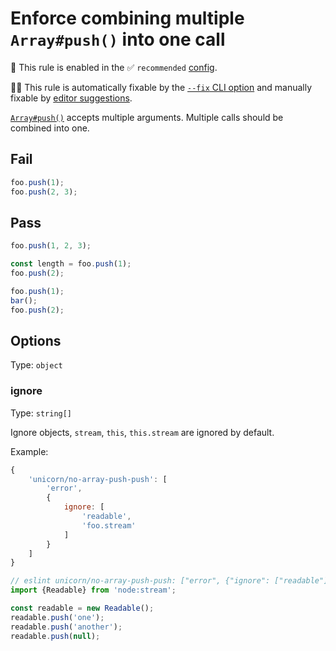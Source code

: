 # Enforce combining multiple `Array#push()` into one call

💼 This rule is enabled in the ✅ `recommended` [config](https://github.com/sindresorhus/eslint-plugin-unicorn#preset-configs).

🔧💡 This rule is automatically fixable by the [`--fix` CLI option](https://eslint.org/docs/latest/user-guide/command-line-interface#--fix) and manually fixable by [editor suggestions](https://eslint.org/docs/latest/use/core-concepts#rule-suggestions).

<!-- end auto-generated rule header -->
<!-- Do not manually modify this header. Run: `npm run fix:eslint-docs` -->

[`Array#push()`](https://developer.mozilla.org/en-US/docs/Web/JavaScript/Reference/Global_Objects/Array/push) accepts multiple arguments. Multiple calls should be combined into one.

## Fail

```js
foo.push(1);
foo.push(2, 3);
```

## Pass

```js
foo.push(1, 2, 3);
```

```js
const length = foo.push(1);
foo.push(2);
```

```js
foo.push(1);
bar();
foo.push(2);
```

## Options

Type: `object`

### ignore

Type: `string[]`

Ignore objects, `stream`, `this`, `this.stream` are ignored by default.

Example:

```js
{
	'unicorn/no-array-push-push': [
		'error',
		{
			ignore: [
				'readable',
				'foo.stream'
			]
		}
	]
}
```

```js
// eslint unicorn/no-array-push-push: ["error", {"ignore": ["readable"]}]
import {Readable} from 'node:stream';

const readable = new Readable();
readable.push('one');
readable.push('another');
readable.push(null);
```
